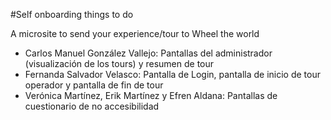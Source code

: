 #Self onboarding things to do

A microsite to send your experience/tour to Wheel the world

* Carlos Manuel González Vallejo: Pantallas del administrador (visualización de los tours) y resumen de tour
* Fernanda Salvador Velasco: Pantalla de Login, pantalla de inicio de tour operador y pantalla de fin de tour
* Verónica Martínez, Erik Martínez y Efren Aldana: Pantallas de cuestionario de no accesibilidad
